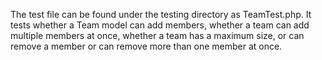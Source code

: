 
The test file can be found under the testing directory as TeamTest.php. It tests whether a Team model can add members, whether a team can add multiple members at once, whether a team has a maximum size, or can remove a member or can remove more than one member at once.
